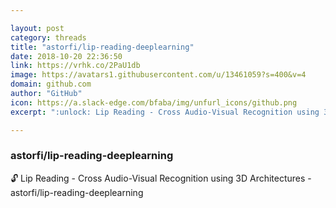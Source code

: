 ```yaml
---

layout: post
category: threads
title: "astorfi/lip-reading-deeplearning"
date: 2018-10-20 22:36:50
link: https://vrhk.co/2PaU1db
image: https://avatars1.githubusercontent.com/u/13461059?s=400&v=4
domain: github.com
author: "GitHub"
icon: https://a.slack-edge.com/bfaba/img/unfurl_icons/github.png
excerpt: ":unlock: Lip Reading - Cross Audio-Visual Recognition using 3D Architectures - astorfi/lip-reading-deeplearning"

---
```


### astorfi/lip-reading-deeplearning

:unlock: Lip Reading - Cross Audio-Visual Recognition using 3D Architectures - astorfi/lip-reading-deeplearning